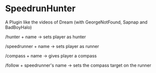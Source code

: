 # SpeedrunHunter

A Plugin like the videos of Dream (with GeorgeNotFound, Sapnap and BadBoyHalo)


/hunter + name -> sets player as hunter
  
/speedrunner + name -> sets player as runner
  
/compass + name -> gives player a compass
  
/follow + speedrunner's name -> sets the compass target on the runner
